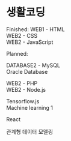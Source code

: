 # 생활코딩 

Finished:
WEB1 - HTML \
WEB2 - CSS \
WEB2 - JavaScript

Planned:

DATABASE2 - MySQL \
Oracle Database

WEB2 - PHP \
WEB2 - Node.js

Tensorflow.js \
Machine learning 1

React

관계형 데이터 모델링

